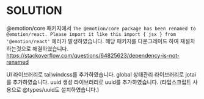 # SOLUTION

@emotion/core 패키지에서 `The @emotion/core package has been renamed to @emotion/react. Please import it like this import { jsx } from '@emotion/react'` 에러가 발생하였습니다. 해당 패키지를 다운그레이드 하여 재설치 하는것으로 해결하였습니다.
https://stackoverflow.com/questions/64825623/dependency-is-not-renamed

UI 라이브러리로 tailwindcss를 추가하였습니다.
global 상태관리 라이브러리로 jotai를 추가하였습니다.
uuid 생성 라이브러리로 uuid를 추가하였습니다. (타입스크립트 사용으로 @types/uuid도 설치하였습니다.)
